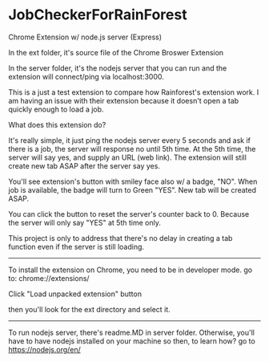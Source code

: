 # JobCheckerForRainForest
Chrome Extension w/ node.js server (Express)

In the ext folder, it's source file of the Chrome Broswer Extension

In the server folder, it's the nodejs server that you can run and the extension will connect/ping via localhost:3000.


This is a just a test extension to compare how Rainforest's extension work.   I am having an issue with their extension because it doesn't open a tab quickly enough to load a job.

What does this extension do?

It's really simple,  it just ping the nodejs server every 5 seconds and ask if there is a job,  the server will response no until 5th time.   At the 5th time, the server will say yes, and supply an URL (web link).   The extension will still create new tab ASAP after the server say yes.

You'll see extension's button with smiley face also w/ a badge, "NO".    When job is available, the badge will turn to Green "YES".  New tab will be created ASAP.

You can click the button to reset the server's counter back to 0.   Because the server will only say "YES" at 5th time only.

This project is only to address that there's no delay in creating a tab function even if the server is still loading.

----
To install the extension on Chrome, you need to be in developer mode.
 go to:
chrome://extensions/

Click "Load unpacked extension" button

then you'll look for the ext directory and select it.

----
To run nodejs server, there's readme.MD in server folder.   Otherwise, you'll have to have nodejs installed on your machine so then, to learn how? go to https://nodejs.org/en/
